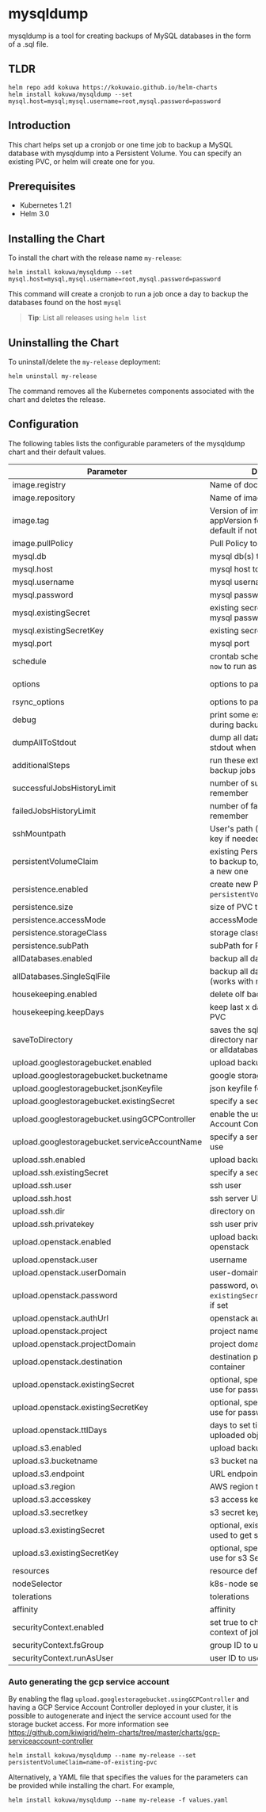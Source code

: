 # mysqldump

mysqldump is a tool for creating backups of MySQL databases in the form of a .sql file.

## TLDR

```console
helm repo add kokuwa https://kokuwaio.github.io/helm-charts
helm install kokuwa/mysqldump --set mysql.host=mysql;mysql.username=root,mysql.password=password
```

## Introduction

This chart helps set up a cronjob or one time job to backup a MySQL database with mysqldump into a Persistent Volume. You can specify an existing PVC, or helm will create one for you.

## Prerequisites

- Kubernetes 1.21
- Helm 3.0

## Installing the Chart

To install the chart with the release name `my-release`:

```console
helm install kokuwa/mysqldump --set mysql.host=mysql,mysql.username=root,mysql.password=password
```

This command will create a cronjob to run a job once a day to backup the databases found on the host `mysql`

> **Tip**: List all releases using `helm list`

## Uninstalling the Chart

To uninstall/delete the `my-release` deployment:

```console
helm uninstall my-release
```

The command removes all the Kubernetes components associated with the chart and deletes the release.

## Configuration

The following tables lists the configurable parameters of the mysqldump chart and their default values.

| Parameter                                     | Description                                                                     | Default                      |
| --------------------------------------------- | ------------------------------------------------------------------------------- | ---------------------------- |
| image.registry                                | Name of docker registry to use                                                  | quay.io                      |
| image.repository                              | Name of image to use                                                            | monotek/gcloud-mysql         |
| image.tag                                     | Version of image to use (uses appVersion form Chart.yaml as default if not set) | ""                           |
| image.pullPolicy                              | Pull Policy to use for image                                                    | IfNotPresent                 |
| mysql.db                                      | mysql db(s) to backup (optional)                                                | mysql                        |
| mysql.host                                    | mysql host to backup                                                            | mysql                        |
| mysql.username                                | mysql username                                                                  | root                         |
| mysql.password                                | mysql password                                                                  | ""                           |
| mysql.existingSecret                          | existing secret name, used to get mysql password (if set)                       |                              |
| mysql.existingSecretKey                       | existing secret key                                                             | mysql-root-password          |
| mysql.port                                    | mysql port                                                                      | 3306                         |
| schedule                                      | crontab schedule to run on. set as `now` to run as a one time job               | "0 3 \* \* \*"               |
| options                                       | options to pass onto MySQL                                                      | "--opt --single-transaction" |
| rsync_options                                 | options to pass onto rsync                                                      | "-av"                        |
| debug                                         | print some extra debug logs during backup                                       | false                        |
| dumpAllToStdout                               | dump all database contents to stdout when not uploading                         | false                        |
| additionalSteps                               | run these extra shell steps after all backup jobs completed                     | []                           |
| successfulJobsHistoryLimit                    | number of successful jobs to remember                                           | 5                            |
| failedJobsHistoryLimit                        | number of failed jobs to remember                                               | 5                            |
| sshMountpath                                  | User's path (used to mount ssh key if needed)                                   | "/home/cloudsdk"             |
| persistentVolumeClaim                         | existing Persistent Volume Claim to backup to, leave blank to create a new one  |                              |
| persistence.enabled                           | create new PVC (unless `persistentVolumeClaim` is set)                          | true                         |
| persistence.size                              | size of PVC to create                                                           | 8Gi                          |
| persistence.accessMode                        | accessMode to use for PVC                                                       | ReadWriteOnce                |
| persistence.storageClass                      | storage class to use for PVC                                                    |                              |
| persistence.subPath                           | subPath for PVC                                                                 |                              |
| allDatabases.enabled                          | backup all databases                                                            | true                         |
| allDatabases.SingleSqlFile                    | backup all databases to single file (works with mysql.db too)                   | false                        |
| housekeeping.enabled                          | delete olf backups in pvc                                                       | true                         |
| housekeeping.keepDays                         | keep last x days of backups in PVC                                              | 10                           |
| saveToDirectory                               | saves the sql backup to a directory named like the database or alldatabases     | false                        |
| upload.googlestoragebucket.enabled            | upload backups to google storage                                                | false                        |
| upload.googlestoragebucket.bucketname         | google storage address                                                          | gs://mybucket/test           |
| upload.googlestoragebucket.jsonKeyfile        | json keyfile for serviceaccount                                                 | ""                           |
| upload.googlestoragebucket.existingSecret     | specify a secretname to use                                                     | nil                          |
| upload.googlestoragebucket.usingGCPController | enable the use of the GCP Service Account Controller                            | false                        |
| upload.googlestoragebucket.serviceAccountName | specify a service account name to use                                           | nil                          |
| upload.ssh.enabled                            | upload backups via ssh                                                          | false                        |
| upload.ssh.existingSecret                     | specify a secretname to use                                                     | nil                          |
| upload.ssh.user                               | ssh user                                                                        | backup                       |
| upload.ssh.host                               | ssh server URL                                                                  | yourdomain.com               |
| upload.ssh.dir                                | directory on server                                                             | /backup                      |
| upload.ssh.privatekey                         | ssh user private key                                                            | ""                           |
| upload.openstack.enabled                      | upload backups via swift to openstack                                           | false                        |
| upload.openstack.user                         | username                                                                        | backup@mydomain              |
| upload.openstack.userDomain                   | user-domain                                                                     | default                      |
| upload.openstack.password                     | password, overridden by `existingSecret`/`existingSecretKey` if set             |                              |
| upload.openstack.authUrl                      | openstack auth URL (v3)                                                         | <https://mydomain:5000/v3>   |
| upload.openstack.project                      | project name                                                                    | my_project                   |
| upload.openstack.projectDomain                | project domain                                                                  | default                      |
| upload.openstack.destination                  | destination path, starting witch container                                      | backup/mysql                 |
| upload.openstack.existingSecret               | optional, specify a secret name to use for password                             |                              |
| upload.openstack.existingSecretKey            | optional, specify a secret key to use for password                              | openstack-backup-password    |
| upload.openstack.ttlDays                      | days to set time-to-live on uploaded objects (0 to disable)                     | 30                           |
| upload.s3.enabled                             | upload backups to s3 storage                                                    | false                        |
| upload.s3.bucketname                          | s3 bucket name                                                                  | mysql-backup                 |
| upload.s3.endpoint                            | URL endpoint of the S3 service                                                  | <https://mydomain.com>       |
| upload.s3.region                              | AWS region to use                                                               | us-east-1                    |
| upload.s3.accesskey                           | s3 access key                                                                   | ""                           |
| upload.s3.secretkey                           | s3 secret key                                                                   | ""                           |
| upload.s3.existingSecret                      | optional, existing secret name, used to get s3 Secret key (if set)              | ""                           |
| upload.s3.existingSecretKey                   | optional, specify a secret key to use for s3 Secret key                         | S3_SECRET_KEY                |
| resources                                     | resource definitions                                                            | {}                           |
| nodeSelector                                  | k8s-node selector                                                               | {}                           |
| tolerations                                   | tolerations                                                                     | \[]                          |
| affinity                                      | affinity                                                                        | {}                           |
| securityContext.enabled                       | set true to change default security context of job/cronjob                      | false                        |
| securityContext.fsGroup                       | group ID to use                                                                 | 999                          |
| securityContext.runAsUser                     | user ID to use                                                                  | 999                          |

### Auto generating the gcp service account

By enabling the flag `upload.googlestoragebucket.usingGCPController` and having a GCP Service Account Controller deployed in your cluster, it is possible to autogenerate and inject the service account used for the storage bucket access. For more information see <https://github.com/kiwigrid/helm-charts/tree/master/charts/gcp-serviceaccount-controller>

```console
helm install kokuwa/mysqldump --name my-release --set persistentVolumeClaim=name-of-existing-pvc
```

Alternatively, a YAML file that specifies the values for the parameters can be provided while installing the chart. For example,

```console
helm install kokuwa/mysqldump --name my-release -f values.yaml
```
